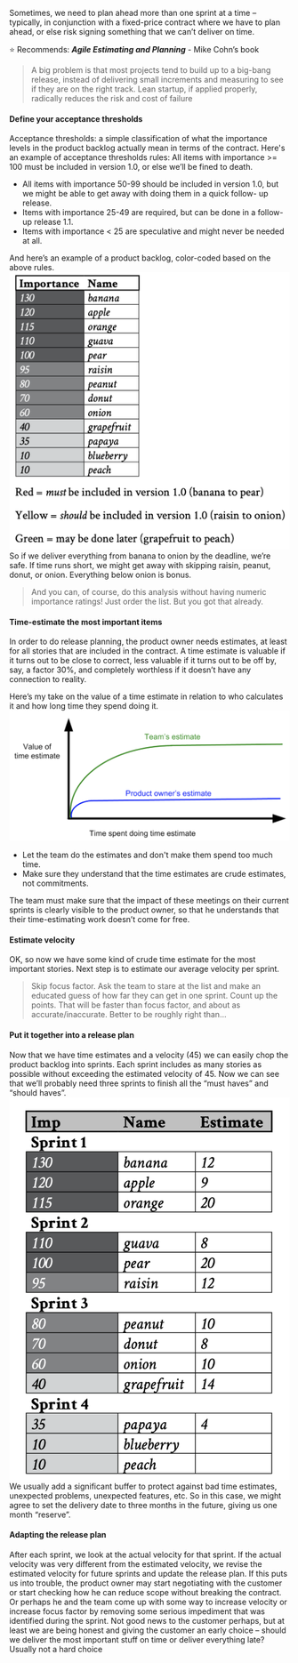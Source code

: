 Sometimes, we need to plan ahead more than one sprint at a time – typically, in conjunction with a fixed-price contract where we have to plan ahead, or else risk signing something that we can’t deliver on time.

⭐️ Recommends: ***Agile Estimating and Planning*** - Mike Cohn’s book

> A big problem is that most projects tend to build up to a big-bang release, instead of delivering small increments and measuring to see if they are on the right track. Lean startup, if applied properly, radically reduces the risk and cost of failure

#### Define your acceptance thresholds
Acceptance thresholds: a simple classification of what the importance levels in the product backlog actually mean in terms of the contract.
Here's an example of acceptance thresholds rules:
All items with importance >= 100 must be included in version 1.0, or else we’ll be fined to death.
- All items with importance 50-99 should be included in version 1.0, but we might be able to get away with doing them in a quick follow- up release.
- Items with importance 25-49 are required, but can be done in a follow-up release 1.1.
- Items with importance < 25 are speculative and might never be needed at all.

And here’s an example of a product backlog, color-coded based on the above rules.
![Define_your_acceptance_thresholds.png](images/Define_your_acceptance_thresholds.png)
So if we deliver everything from banana to onion by the deadline, we’re safe. If time runs short, we might get away with skipping raisin, peanut, donut, or onion. Everything below onion is bonus.
> And you can, of course, do this analysis without having numeric importance ratings! Just order the list. But you got that already.

#### Time-estimate the most important items
In order to do release planning, the product owner needs estimates, at least for all stories that are included in the contract.
A time estimate is valuable if it turns out to be close to correct, less valuable if it turns out to be off by, say, a factor 30%, and completely worthless if it doesn’t have any connection to reality.

Here’s my take on the value of a time estimate in relation to who calculates it and how long time they spend doing it.
![Time_spent_doing_time_estimate.png](images/Time_spent_doing_time_estimate.png)
- Let the team do the estimates and don't make them spend too much time.
- Make sure they understand that the time estimates are crude estimates, not commitments.

The team must make sure that the impact of these meetings on their current sprints is clearly visible to the product owner, so that he understands that their time-estimating work doesn’t come for free.
#### Estimate velocity
OK, so now we have some kind of crude time estimate for the most important stories. Next step is to estimate our average velocity per sprint.

> Skip focus factor. Ask the team to stare at the list and make an educated guess of how far they can get in one sprint. Count up the points. That will be faster than focus factor, and about as accurate/inaccurate. Better to be roughly right than...

#### Put it together into a release plan
Now that we have time estimates and a velocity (45) we can easily chop the product backlog into sprints.
Each sprint includes as many stories as possible without exceeding the estimated velocity of 45. Now we can see that we’ll probably need three sprints to finish all the “must haves” and “should haves”.
![A_release_plan.png](images/A_release_plan.png)
We usually add a significant buffer to protect against bad time estimates, unexpected problems, unexpected features, etc. So in this case, we might agree to set the delivery date to three months in the future, giving us one month “reserve”.

#### Adapting the release plan
After each sprint, we look at the actual velocity for that sprint. If the actual velocity was very different from the estimated velocity, we revise the estimated velocity for future sprints and update the release plan. If this puts us into trouble, the product owner may start negotiating with the customer or start checking how he can reduce scope without breaking the contract. Or perhaps he and the team come up with some way to increase velocity or increase focus factor by removing some serious impediment that was identified during the sprint.
Not good news to the customer perhaps, but at least we are being honest and giving the customer an early choice – should we deliver the most important stuff on time or deliver everything late? Usually not a hard choice

